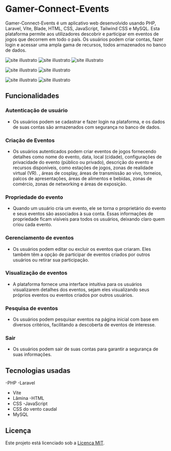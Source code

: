 # Gamer-Connect-Events

Gamer-Connect-Events é um aplicativo web desenvolvido usando PHP, Laravel, Vite, Blade, HTML, CSS, JavaScript, Tailwind CSS e MySQL. Esta plataforma permite aos utilizadores descobrir e participar em eventos de jogos que decorrem em todo o país. Os usuários podem criar contas, fazer login e acessar uma ampla gama de recursos, todos armazenados no banco de dados.

![site illustrato](https://tinypic.host/images/2023/11/08/codigo-7.png)
![site illustrato](https://tinypic.host/images/2023/11/08/codigo-8.png)
![site illustrato](https://tinypic.host/images/2023/11/08/codigo-14.png)

![site illustrato](https://tinypic.host/images/2023/11/08/codigo-9.png)
![site illustrato](https://tinypic.host/images/2023/11/08/codigo-10.png)

![site illustrato](https://tinypic.host/images/2023/11/08/codigo-11.png)
![site illustrato](https://tinypic.host/images/2023/11/08/codigo-13.png)



## Funcionalidades
### Autenticação de usuário
- Os usuários podem se cadastrar e fazer login na plataforma, e os dados de suas contas são armazenados com segurança no banco de dados.

### Criação de Eventos
- Os usuários autenticados podem criar eventos de jogos fornecendo detalhes como nome do evento, data, local (cidade), configurações de privacidade do evento (público ou privado), descrição do evento e recursos disponíveis, como estações de jogos, zonas de realidade virtual (VR). , áreas de cosplay, áreas de transmissão ao vivo, torneios, palcos de apresentações, áreas de alimentos e bebidas, zonas de comércio, zonas de networking e áreas de exposição.

### Propriedade do evento
- Quando um usuário cria um evento, ele se torna o proprietário do evento e seus eventos são associados à sua conta. Essas informações de propriedade ficam visíveis para todos os usuários, deixando claro quem criou cada evento.

### Gerenciamento de eventos
- Os usuários podem editar ou excluir os eventos que criaram. Eles também têm a opção de participar de eventos criados por outros usuários ou retirar sua participação.

### Visualização de eventos
- A plataforma fornece uma interface intuitiva para os usuários visualizarem detalhes dos eventos, sejam eles visualizando seus próprios eventos ou eventos criados por outros usuários.

### Pesquisa de eventos
- Os usuários podem pesquisar eventos na página inicial com base em diversos critérios, facilitando a descoberta de eventos de interesse.

### Sair
- Os usuários podem sair de suas contas para garantir a segurança de suas informações.

## Tecnologias usadas
-PHP
-Laravel
- Vite
- Lâmina
-HTML
- CSS
-JavaScript
- CSS do vento caudal
- MySQL

## Licença
Este projeto está licenciado sob a [Licença MIT](LICENSE).
